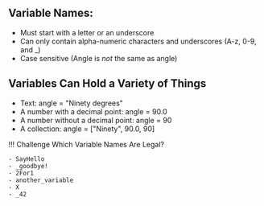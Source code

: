 
## Variable Names:
- Must start with a letter or an underscore
- Can only contain alpha-numeric characters and underscores (A-z, 0-9, and _)
- Case sensitive (Angle is _not_ the same as angle)

## Variables Can Hold a Variety of Things
- Text: angle = "Ninety degrees"
- A number with a decimal point: angle = 90.0
- A number without a decimal point: angle = 90
- A collection: angle = ["Ninety", 90.0, 90]

!!! Challenge
    Which Variable Names Are Legal?
    
    - SayHello
    - _goodbye!
    - 2For1
    - another_variable
    - X
    - _42
